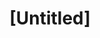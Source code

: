 ---
pid: PT62
title: "[Untitled]"
location_transcription: Old City, Penn Treaty Park
zipcode: '19125'
outside_phl: 
neighborhood: Fishtown,Kensington
age: '42'
age_range: 40-49
instagram: 
image_file_name: PT_62.jpg
proposal_transcription: |-
  In memory of Pre 9/11 before these
  [image of metal barrier]
  things were everywhere.
  and the Pier that used to be in this park that was destroyed by a BARGE
topic: History,Neighborhoods
topic_summary: 0, 0
type: Space,Park
keywords_other: 
credit: Skrillex Tillerson
image_labels: 
twitter: JawnClimax
facebook: 
permalink: "/monuments/pt62/"
layout: item-page
---